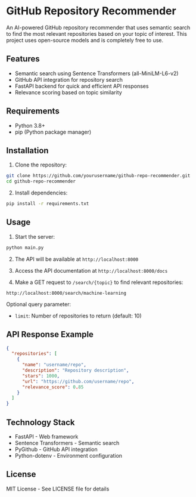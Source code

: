 # GitHub Repository Recommender

An AI-powered GitHub repository recommender that uses semantic search to find the most relevant repositories based on your topic of interest. This project uses open-source models and is completely free to use.

## Features

- Semantic search using Sentence Transformers (all-MiniLM-L6-v2)
- GitHub API integration for repository search
- FastAPI backend for quick and efficient API responses
- Relevance scoring based on topic similarity

## Requirements

- Python 3.8+
- pip (Python package manager)

## Installation

1. Clone the repository:
```bash
git clone https://github.com/yourusername/github-repo-recommender.git
cd github-repo-recommender
```

2. Install dependencies:
```bash
pip install -r requirements.txt
```

## Usage

1. Start the server:
```bash
python main.py
```

2. The API will be available at `http://localhost:8000`

3. Access the API documentation at `http://localhost:8000/docs`

4. Make a GET request to `/search/{topic}` to find relevant repositories:
```
http://localhost:8000/search/machine-learning
```

Optional query parameter:
- `limit`: Number of repositories to return (default: 10)

## API Response Example

```json
{
  "repositories": [
    {
      "name": "username/repo",
      "description": "Repository description",
      "stars": 1000,
      "url": "https://github.com/username/repo",
      "relevance_score": 0.85
    }
  ]
}
```

## Technology Stack

- FastAPI - Web framework
- Sentence Transformers - Semantic search
- PyGithub - GitHub API integration
- Python-dotenv - Environment configuration

## License

MIT License - See LICENSE file for details